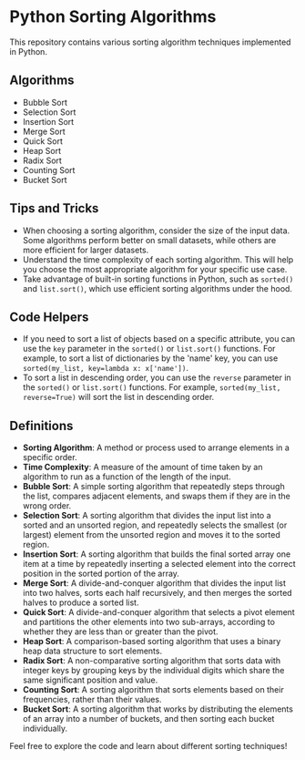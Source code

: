 # Python Sorting Algorithms

This repository contains various sorting algorithm techniques implemented in Python.

## Algorithms

- Bubble Sort
- Selection Sort
- Insertion Sort
- Merge Sort
- Quick Sort
- Heap Sort
- Radix Sort
- Counting Sort
- Bucket Sort

## Tips and Tricks

- When choosing a sorting algorithm, consider the size of the input data. Some algorithms perform better on small datasets, while others are more efficient for larger datasets.
- Understand the time complexity of each sorting algorithm. This will help you choose the most appropriate algorithm for your specific use case.
- Take advantage of built-in sorting functions in Python, such as `sorted()` and `list.sort()`, which use efficient sorting algorithms under the hood.

## Code Helpers

- If you need to sort a list of objects based on a specific attribute, you can use the `key` parameter in the `sorted()` or `list.sort()` functions. For example, to sort a list of dictionaries by the 'name' key, you can use `sorted(my_list, key=lambda x: x['name'])`.
- To sort a list in descending order, you can use the `reverse` parameter in the `sorted()` or `list.sort()` functions. For example, `sorted(my_list, reverse=True)` will sort the list in descending order.

## Definitions

- **Sorting Algorithm**: A method or process used to arrange elements in a specific order.
- **Time Complexity**: A measure of the amount of time taken by an algorithm to run as a function of the length of the input.
- **Bubble Sort**: A simple sorting algorithm that repeatedly steps through the list, compares adjacent elements, and swaps them if they are in the wrong order.
- **Selection Sort**: A sorting algorithm that divides the input list into a sorted and an unsorted region, and repeatedly selects the smallest (or largest) element from the unsorted region and moves it to the sorted region.
- **Insertion Sort**: A sorting algorithm that builds the final sorted array one item at a time by repeatedly inserting a selected element into the correct position in the sorted portion of the array.
- **Merge Sort**: A divide-and-conquer algorithm that divides the input list into two halves, sorts each half recursively, and then merges the sorted halves to produce a sorted list.
- **Quick Sort**: A divide-and-conquer algorithm that selects a pivot element and partitions the other elements into two sub-arrays, according to whether they are less than or greater than the pivot.
- **Heap Sort**: A comparison-based sorting algorithm that uses a binary heap data structure to sort elements.
- **Radix Sort**: A non-comparative sorting algorithm that sorts data with integer keys by grouping keys by the individual digits which share the same significant position and value.
- **Counting Sort**: A sorting algorithm that sorts elements based on their frequencies, rather than their values.
- **Bucket Sort**: A sorting algorithm that works by distributing the elements of an array into a number of buckets, and then sorting each bucket individually.

Feel free to explore the code and learn about different sorting techniques!
